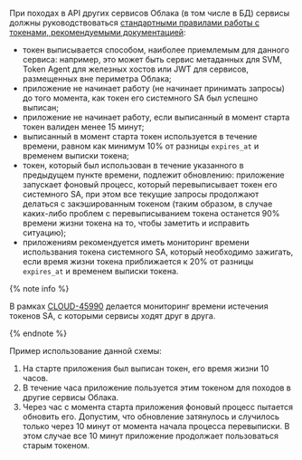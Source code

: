 При походах в API других сервисов Облака (в том числе в БД) сервисы должны руководствоваться
[стандартными правилами работы с токенами, рекомендуемыми документацией](https://cloud.yandex.ru/docs/iam/operations/iam-token/create):

- токен выписывается способом, наиболее приемлемым для данного сервиса: например, это может быть сервис метаданных для
  SVM, Token Agent для железных хостов или JWT для сервисов, размещенных вне периметра Облака;
- приложение не начинает работу (не начинает принимать запросы) до того момента, как токен его системного SA был успешно
  выписан;
- приложение не начинает работу, если выписанный в момент старта токен валиден менее 15 минут;
- выписанный в момент старта токен используется в течение времени, равном как минимум 10% от разницы `expires_at` и
  временем выписки токена;
- токен, который был использован в течение указанного в предыдущем пункте времени, подлежит обновлению: приложение
  запускает фоновый процесс, который перевыписывает токен его системного SA, при этом все текущие запросы продолжают
  делаться с закэшированным токеном (таким образом, в случае каких-либо проблем с перевыписыванием токена останется
  90% времени жизни токена на то, чтобы заметить и исправить ситуацию);
- приложениям рекомендуется иметь мониторинг времени использвания токена системного SA, который необходимо зажигать,
  если время жизни токена приближается к 20% от разницы `expires_at` и временем выписки токена.

{% note info %}

В рамках [CLOUD-45990](https://st.yandex-team.ru/CLOUD-45990) делается мониторинг времени истечения токенов SA, с
которыми сервисы ходят друг в друга.

{% endnote %}

Пример использование данной схемы:

1. На старте приложения был выписан токен, его время жизни 10 часов.
2. В течение часа приложение пользуется этим токеном для походов в другие сервисы Облака.
3. Через час с момента старта приложения фоновый процесс пытается обновить его. Допустим, что обновление затянулось и
   случилось только через 10 минут от момента начала процесса перевыписки. В этом случае все 10 минут приложение
   продолжает пользоваться старым токеном.
